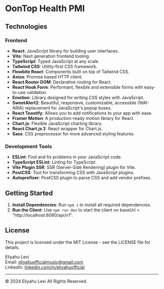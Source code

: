 # OonTop Health PMI


## Technologies

### Frontend

- **React**: JavaScript library for building user interfaces.
- **Vite**: Next generation frontend tooling.
- **TypeScript**: Typed JavaScript at any scale.
- **Tailwind CSS**: Utility-first CSS framework.
- **Flowbite React**: Components built on top of Tailwind CSS.
- **Axios**: Promise based HTTP client.
- **React Router DOM**: Declarative routing for React.
- **React Hook Form**: Performant, flexible and extensible forms with easy-to-use validation.
- **Emotion**: Library designed for writing CSS styles with JavaScript.
- **SweetAlert2**: Beautiful, responsive, customizable, accessible (WAI-ARIA) replacement for JavaScript's popup boxes.
- **React Toastify**: Allows you to add notifications to your app with ease.
- **Framer Motion**: A production-ready motion library for React.
- **Chart.js**: Flexible JavaScript charting library.
- **React Chart.js 2**: React wrapper for Chart.js.
- **Sass**: CSS preprocessor for more advanced styling features.

### Development Tools

- **ESLint**: Find and fix problems in your JavaScript code.
- **TypeScript ESLint**: Linting for TypeScript.
- **Vite Plugin SSR**: SSR (Server-Side Rendering) plugin for Vite.
- **PostCSS**: Tool for transforming CSS with JavaScript plugins.
- **Autoprefixer**: PostCSS plugin to parse CSS and add vendor prefixes.


## Getting Started

1. **Install Dependencies**: Run `npm i` to install all required dependencies.
2. **Run the Client**: Use `npm run dev` to start the client on baseUrl = "http://localhost:8080/api/v1".


## License

This project is licensed under the MIT License - see the LICENSE file for details.


Eliyahu Levi  
Email: [eliyahuofficialmusic@gmail.com](mailto:eliyahuofficialmusic@gmail.com)  
LinkedIn: [linkedin.com/in/eliyahuofficial](https://www.linkedin.com/in/eliyahuofficial/)

---

© 2024 Eliyahu Levi All Rights Reserved.
